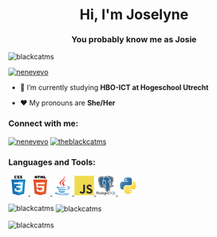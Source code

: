<h1 align="center">Hi, I'm Joselyne</h1>
<h3 align="center">You probably know me as Josie</h3>

<p align="left"> <img src="https://komarev.com/ghpvc/?username=blackcatms&label=Profile%20views&color=0e75b6&style=flat" alt="blackcatms" /> </p>

<p align="left"> <a href="https://twitter.com/nenevevo" target="blank"><img src="https://img.shields.io/twitter/follow/nenevevo?logo=twitter&style=for-the-badge" alt="nenevevo" /></a> </p>

- 🌱 I’m currently studying **HBO-ICT at Hogeschool Utrecht**

- ❤️ My pronouns are **She/Her**

<h3 align="left">Connect with me:</h3>
<p align="left">
<a href="https://twitter.com/nenevevo" target="blank"><img align="center" src="https://raw.githubusercontent.com/rahuldkjain/github-profile-readme-generator/master/src/images/icons/Social/twitter.svg" alt="nenevevo" height="30" width="40" /></a>
<a href="https://instagram.com/theblackcatms" target="blank"><img align="center" src="https://raw.githubusercontent.com/rahuldkjain/github-profile-readme-generator/master/src/images/icons/Social/instagram.svg" alt="theblackcatms" height="30" width="40" /></a>
</p>

<h3 align="left">Languages and Tools:</h3>
<p align="left"> <a href="https://www.w3schools.com/css/" target="_blank" rel="noreferrer"> <img src="https://raw.githubusercontent.com/devicons/devicon/master/icons/css3/css3-original-wordmark.svg" alt="css3" width="40" height="40"/> </a> <a href="https://www.w3.org/html/" target="_blank" rel="noreferrer"> <img src="https://raw.githubusercontent.com/devicons/devicon/master/icons/html5/html5-original-wordmark.svg" alt="html5" width="40" height="40"/> </a> <a href="https://www.java.com" target="_blank" rel="noreferrer"> <img src="https://raw.githubusercontent.com/devicons/devicon/master/icons/java/java-original.svg" alt="java" width="40" height="40"/> </a> <a href="https://developer.mozilla.org/en-US/docs/Web/JavaScript" target="_blank" rel="noreferrer"> <img src="https://raw.githubusercontent.com/devicons/devicon/master/icons/javascript/javascript-original.svg" alt="javascript" width="40" height="40"/> </a> <a href="https://www.postgresql.org" target="_blank" rel="noreferrer"> <img src="https://raw.githubusercontent.com/devicons/devicon/master/icons/postgresql/postgresql-original-wordmark.svg" alt="postgresql" width="40" height="40"/> </a> <a href="https://www.python.org" target="_blank" rel="noreferrer"> <img src="https://raw.githubusercontent.com/devicons/devicon/master/icons/python/python-original.svg" alt="python" width="40" height="40"/> </a> </p>

<p><img align="left" src="https://github-readme-stats.vercel.app/api/top-langs?username=blackcatms&show_icons=true&locale=en&layout=compact" alt="blackcatms" /></p>

<p>&nbsp;<img align="center" src="https://github-readme-stats.vercel.app/api?username=blackcatms&show_icons=true&locale=en" alt="blackcatms" /></p>

<p><img align="center" src="https://github-readme-streak-stats.herokuapp.com/?user=blackcatms&" alt="blackcatms" /></p>
